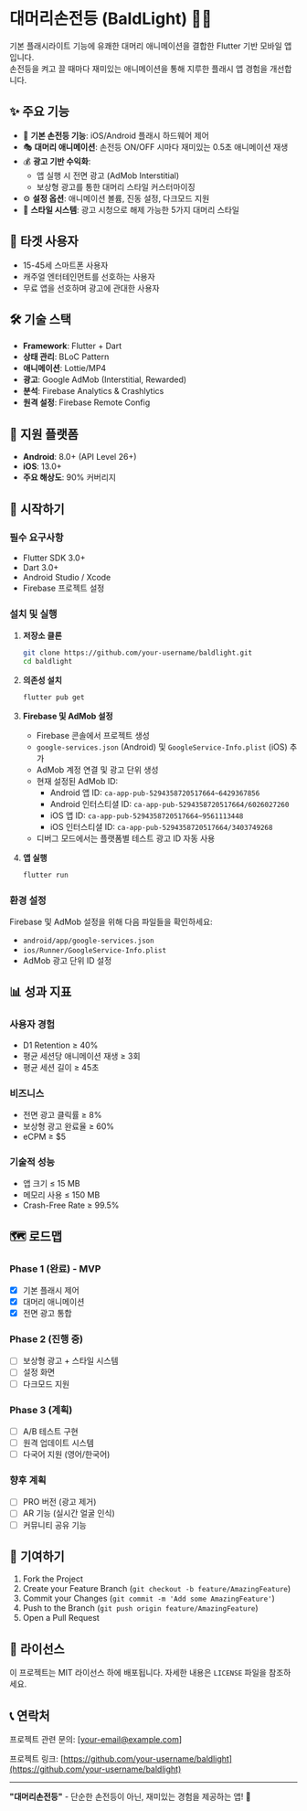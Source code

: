 # 대머리손전등 (BaldLight) 📱💡

기본 플래시라이트 기능에 유쾌한 대머리 애니메이션을 결합한 Flutter 기반 모바일 앱입니다.  
손전등을 켜고 끌 때마다 재미있는 애니메이션을 통해 지루한 플래시 앱 경험을 개선합니다.

## ✨ 주요 기능

- 🔦 **기본 손전등 기능**: iOS/Android 플래시 하드웨어 제어
- 🎭 **대머리 애니메이션**: 손전등 ON/OFF 시마다 재미있는 0.5초 애니메이션 재생
- 💰 **광고 기반 수익화**:
  - 앱 실행 시 전면 광고 (AdMob Interstitial)
  - 보상형 광고를 통한 대머리 스타일 커스터마이징
- ⚙️ **설정 옵션**: 애니메이션 볼륨, 진동 설정, 다크모드 지원
- 🎨 **스타일 시스템**: 광고 시청으로 해제 가능한 5가지 대머리 스타일

## 🎯 타겟 사용자

- 15-45세 스마트폰 사용자
- 캐주얼 엔터테인먼트를 선호하는 사용자
- 무료 앱을 선호하며 광고에 관대한 사용자

## 🛠 기술 스택

- **Framework**: Flutter + Dart
- **상태 관리**: BLoC Pattern
- **애니메이션**: Lottie/MP4
- **광고**: Google AdMob (Interstitial, Rewarded)
- **분석**: Firebase Analytics & Crashlytics
- **원격 설정**: Firebase Remote Config

## 📱 지원 플랫폼

- **Android**: 8.0+ (API Level 26+)
- **iOS**: 13.0+
- **주요 해상도**: 90% 커버리지

## 🚀 시작하기

### 필수 요구사항

- Flutter SDK 3.0+
- Dart 3.0+
- Android Studio / Xcode
- Firebase 프로젝트 설정

### 설치 및 실행

1. **저장소 클론**

   ```bash
   git clone https://github.com/your-username/baldlight.git
   cd baldlight
   ```

2. **의존성 설치**

   ```bash
   flutter pub get
   ```

3. **Firebase 및 AdMob 설정**

   - Firebase 콘솔에서 프로젝트 생성
   - `google-services.json` (Android) 및 `GoogleService-Info.plist` (iOS) 추가
   - AdMob 계정 연결 및 광고 단위 생성
   - 현재 설정된 AdMob ID:
     - Android 앱 ID: `ca-app-pub-5294358720517664~6429367856`
     - Android 인터스티셜 ID: `ca-app-pub-5294358720517664/6026027260`
     - iOS 앱 ID: `ca-app-pub-5294358720517664~9561113448`
     - iOS 인터스티셜 ID: `ca-app-pub-5294358720517664/3403749268`
   - 디버그 모드에서는 플랫폼별 테스트 광고 ID 자동 사용

4. **앱 실행**
   ```bash
   flutter run
   ```

### 환경 설정

Firebase 및 AdMob 설정을 위해 다음 파일들을 확인하세요:

- `android/app/google-services.json`
- `ios/Runner/GoogleService-Info.plist`
- AdMob 광고 단위 ID 설정

## 📊 성과 지표

### 사용자 경험

- D1 Retention ≥ 40%
- 평균 세션당 애니메이션 재생 ≥ 3회
- 평균 세션 길이 ≥ 45초

### 비즈니스

- 전면 광고 클릭률 ≥ 8%
- 보상형 광고 완료율 ≥ 60%
- eCPM ≥ $5

### 기술적 성능

- 앱 크기 ≤ 15 MB
- 메모리 사용 ≤ 150 MB
- Crash-Free Rate ≥ 99.5%

## 🗺 로드맵

### Phase 1 (완료) - MVP

- [x] 기본 플래시 제어
- [x] 대머리 애니메이션
- [x] 전면 광고 통합

### Phase 2 (진행 중)

- [ ] 보상형 광고 + 스타일 시스템
- [ ] 설정 화면
- [ ] 다크모드 지원

### Phase 3 (계획)

- [ ] A/B 테스트 구현
- [ ] 원격 업데이트 시스템
- [ ] 다국어 지원 (영어/한국어)

### 향후 계획

- [ ] PRO 버전 (광고 제거)
- [ ] AR 기능 (실시간 얼굴 인식)
- [ ] 커뮤니티 공유 기능

## 🤝 기여하기

1. Fork the Project
2. Create your Feature Branch (`git checkout -b feature/AmazingFeature`)
3. Commit your Changes (`git commit -m 'Add some AmazingFeature'`)
4. Push to the Branch (`git push origin feature/AmazingFeature`)
5. Open a Pull Request

## 📄 라이선스

이 프로젝트는 MIT 라이선스 하에 배포됩니다. 자세한 내용은 `LICENSE` 파일을 참조하세요.

## 📞 연락처

프로젝트 관련 문의: [your-email@example.com]

프로젝트 링크: [https://github.com/your-username/baldlight](https://github.com/your-username/baldlight)

---

**"대머리손전등"** - 단순한 손전등이 아닌, 재미있는 경험을 제공하는 앱! 🎉
